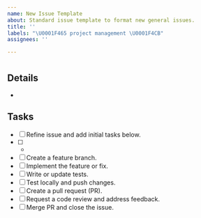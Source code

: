 ```yaml
---
name: New Issue Template
about: Standard issue template to format new general issues.
title: ''
labels: "\U0001F465 project management \U0001F4CB"
assignees: ''

---
```


<!-- Provide a brief summary of what needs to be done as an H1 heading. -->
# 

<!-- Add any required details, references, or context as bullet points below. -->
## Details
- 

<!-- Define scope and requirements, then add actionable tasks below. -->
## Tasks
- [ ] Refine issue and add initial tasks below.
- [ ] *
- [ ] Create a feature branch.
- [ ] Implement the feature or fix.
- [ ] Write or update tests.
- [ ] Test locally and push changes.
- [ ] Create a pull request (PR).
- [ ] Request a code review and address feedback.
- [ ] Merge PR and close the issue.
